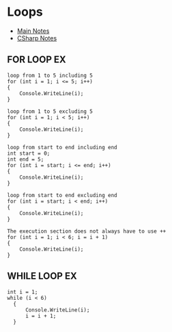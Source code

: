 # Loops #
* [Main Notes](../../README.md#quick-links)
* [CSharp Notes](../README.md#quick-links)

## FOR LOOP EX ##
    loop from 1 to 5 including 5
    for (int i = 1; i <= 5; i++)
    {
        Console.WriteLine(i);
    }

    loop from 1 to 5 excluding 5
    for (int i = 1; i < 5; i++)
    {
        Console.WriteLine(i);
    }

    loop from start to end including end    
    int start = 0;
    int end = 5;
    for (int i = start; i <= end; i++)
    {
        Console.WriteLine(i);
    }

    loop from start to end excluding end
    for (int i = start; i < end; i++)
    {
        Console.WriteLine(i);
    }

    The execution section does not always have to use ++  
    for (int i = 1; i < 6; i = i + 1)
    {
        Console.WriteLine(i);
    }

## WHILE LOOP EX ##
    int i = 1;
    while (i < 6)
      {
          Console.WriteLine(i);
          i = i + 1;
      }